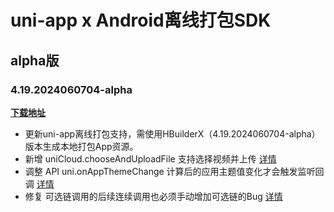 # uni-app x Android离线打包SDK

## alpha版

### 4.19.2024060704-alpha

**[下载地址](https://web-ext-storage.dcloud.net.cn/uni-app-x/sdk/Android-uni-app-x-SDK@11848-4.19-1.zip)**

* 更新uni-app离线打包支持，需使用HBuilderX（4.19.2024060704-alpha）版本生成本地打包App资源。
* 新增 uniCloud.chooseAndUploadFile 支持选择视频并上传 [详情](https://doc.dcloud.net.cn/uni-app-x/api/unicloud/storage.html#chooseanduploadfile)
* 调整 API uni.onAppThemeChange 计算后的应用主题值变化才会触发监听回调 [详情](https://doc.dcloud.net.cn/uni-app-x/api/theme.html#onappthemechange)
* 修复 可选链调用的后续连续调用也必须手动增加可选链的Bug [详情](https://issues.dcloud.net.cn/pages/issues/detail?id=2144)